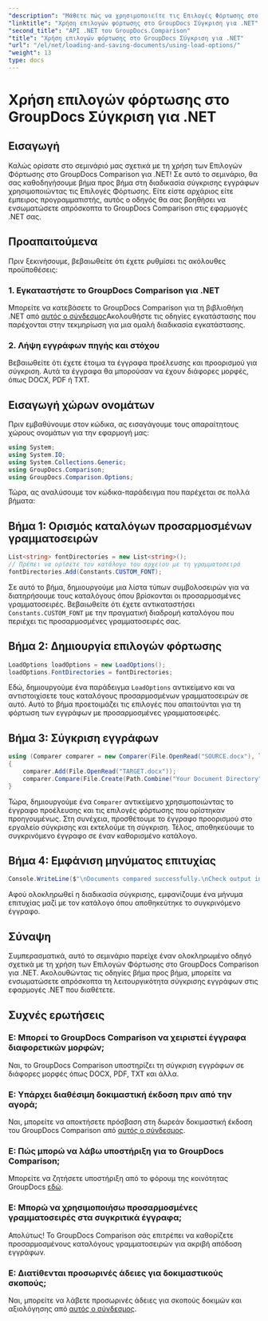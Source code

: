 ```yaml
---
"description": "Μάθετε πώς να χρησιμοποιείτε τις Επιλογές Φόρτωσης στο GroupDocs Comparison για .NET για να συγκρίνετε έγγραφα με προσαρμοσμένες γραμματοσειρές απρόσκοπτα."
"linktitle": "Χρήση επιλογών φόρτωσης στο GroupDocs Σύγκριση για .NET"
"second_title": "API .NET του GroupDocs.Comparison"
"title": "Χρήση επιλογών φόρτωσης στο GroupDocs Σύγκριση για .NET"
"url": "/el/net/loading-and-saving-documents/using-load-options/"
"weight": 13
type: docs
---
```

# Χρήση επιλογών φόρτωσης στο GroupDocs Σύγκριση για .NET

## Εισαγωγή
Καλώς ορίσατε στο σεμινάριό μας σχετικά με τη χρήση των Επιλογών Φόρτωσης στο GroupDocs Comparison για .NET! Σε αυτό το σεμινάριο, θα σας καθοδηγήσουμε βήμα προς βήμα στη διαδικασία σύγκρισης εγγράφων χρησιμοποιώντας τις Επιλογές Φόρτωσης. Είτε είστε αρχάριος είτε έμπειρος προγραμματιστής, αυτός ο οδηγός θα σας βοηθήσει να ενσωματώσετε απρόσκοπτα το GroupDocs Comparison στις εφαρμογές .NET σας.
## Προαπαιτούμενα
Πριν ξεκινήσουμε, βεβαιωθείτε ότι έχετε ρυθμίσει τις ακόλουθες προϋποθέσεις:
### 1. Εγκαταστήστε το GroupDocs Comparison για .NET
Μπορείτε να κατεβάσετε το GroupDocs Comparison για τη βιβλιοθήκη .NET από [αυτός ο σύνδεσμος](https://releases.groupdocs.com/comparison/net/)Ακολουθήστε τις οδηγίες εγκατάστασης που παρέχονται στην τεκμηρίωση για μια ομαλή διαδικασία εγκατάστασης.
### 2. Λήψη εγγράφων πηγής και στόχου
Βεβαιωθείτε ότι έχετε έτοιμα τα έγγραφα προέλευσης και προορισμού για σύγκριση. Αυτά τα έγγραφα θα μπορούσαν να έχουν διάφορες μορφές, όπως DOCX, PDF ή TXT.
## Εισαγωγή χώρων ονομάτων
Πριν εμβαθύνουμε στον κώδικα, ας εισαγάγουμε τους απαραίτητους χώρους ονομάτων για την εφαρμογή μας:
```csharp
using System;
using System.IO;
using System.Collections.Generic;
using GroupDocs.Comparison;
using GroupDocs.Comparison.Options;
```
Τώρα, ας αναλύσουμε τον κώδικα-παράδειγμα που παρέχεται σε πολλά βήματα:
## Βήμα 1: Ορισμός καταλόγων προσαρμοσμένων γραμματοσειρών
```csharp
List<string> fontDirectories = new List<string>();
// Πρέπει να ορίσετε τον κατάλογο του αρχείου με τη γραμματοσειρά
fontDirectories.Add(Constants.CUSTOM_FONT);
```
Σε αυτό το βήμα, δημιουργούμε μια λίστα τύπων συμβολοσειρών για να διατηρήσουμε τους καταλόγους όπου βρίσκονται οι προσαρμοσμένες γραμματοσειρές. Βεβαιωθείτε ότι έχετε αντικαταστήσει `Constants.CUSTOM_FONT` με την πραγματική διαδρομή καταλόγου που περιέχει τις προσαρμοσμένες γραμματοσειρές σας.
## Βήμα 2: Δημιουργία επιλογών φόρτωσης
```csharp
LoadOptions loadOptions = new LoadOptions();
loadOptions.FontDirectories = fontDirectories;
```
Εδώ, δημιουργούμε ένα παράδειγμα `LoadOptions` αντικείμενο και να αντιστοιχίσετε τους καταλόγους προσαρμοσμένων γραμματοσειρών σε αυτό. Αυτό το βήμα προετοιμάζει τις επιλογές που απαιτούνται για τη φόρτωση των εγγράφων με προσαρμοσμένες γραμματοσειρές.
## Βήμα 3: Σύγκριση εγγράφων
```csharp
using (Comparer comparer = new Comparer(File.OpenRead("SOURCE.docx"), loadOptions))
{
    comparer.Add(File.OpenRead("TARGET.docx"));
    comparer.Compare(File.Create(Path.Combine("Your Document Directory", "RESULT.docx")));
}
```
Τώρα, δημιουργούμε ένα `Comparer` αντικείμενο χρησιμοποιώντας το έγγραφο προέλευσης και τις επιλογές φόρτωσης που ορίστηκαν προηγουμένως. Στη συνέχεια, προσθέτουμε το έγγραφο προορισμού στο εργαλείο σύγκρισης και εκτελούμε τη σύγκριση. Τέλος, αποθηκεύουμε το συγκρινόμενο έγγραφο σε έναν καθορισμένο κατάλογο.
## Βήμα 4: Εμφάνιση μηνύματος επιτυχίας
```csharp
Console.WriteLine($"\nDocuments compared successfully.\nCheck output in {Directory.GetCurrentDirectory()}.");
```
Αφού ολοκληρωθεί η διαδικασία σύγκρισης, εμφανίζουμε ένα μήνυμα επιτυχίας μαζί με τον κατάλογο όπου αποθηκεύτηκε το συγκρινόμενο έγγραφο.
## Σύναψη
Συμπερασματικά, αυτό το σεμινάριο παρείχε έναν ολοκληρωμένο οδηγό σχετικά με τη χρήση των Επιλογών Φόρτωσης στο GroupDocs Comparison για .NET. Ακολουθώντας τις οδηγίες βήμα προς βήμα, μπορείτε να ενσωματώσετε απρόσκοπτα τη λειτουργικότητα σύγκρισης εγγράφων στις εφαρμογές .NET που διαθέτετε.
## Συχνές ερωτήσεις
### Ε: Μπορεί το GroupDocs Comparison να χειριστεί έγγραφα διαφορετικών μορφών;
Ναι, το GroupDocs Comparison υποστηρίζει τη σύγκριση εγγράφων σε διάφορες μορφές όπως DOCX, PDF, TXT και άλλα.
### Ε: Υπάρχει διαθέσιμη δοκιμαστική έκδοση πριν από την αγορά;
Ναι, μπορείτε να αποκτήσετε πρόσβαση στη δωρεάν δοκιμαστική έκδοση του GroupDocs Comparison από [αυτός ο σύνδεσμος](https://releases.groupdocs.com/).
### Ε: Πώς μπορώ να λάβω υποστήριξη για το GroupDocs Comparison;
Μπορείτε να ζητήσετε υποστήριξη από το φόρουμ της κοινότητας GroupDocs [εδώ](https://forum.groupdocs.com/c/comparison/12).
### Ε: Μπορώ να χρησιμοποιήσω προσαρμοσμένες γραμματοσειρές στα συγκριτικά έγγραφα;
Απολύτως! Το GroupDocs Comparison σάς επιτρέπει να καθορίζετε προσαρμοσμένους καταλόγους γραμματοσειρών για ακριβή απόδοση εγγράφων.
### Ε: Διατίθενται προσωρινές άδειες για δοκιμαστικούς σκοπούς;
Ναι, μπορείτε να λάβετε προσωρινές άδειες για σκοπούς δοκιμών και αξιολόγησης από [αυτός ο σύνδεσμος](https://purchase.groupdocs.com/temporary-license/).